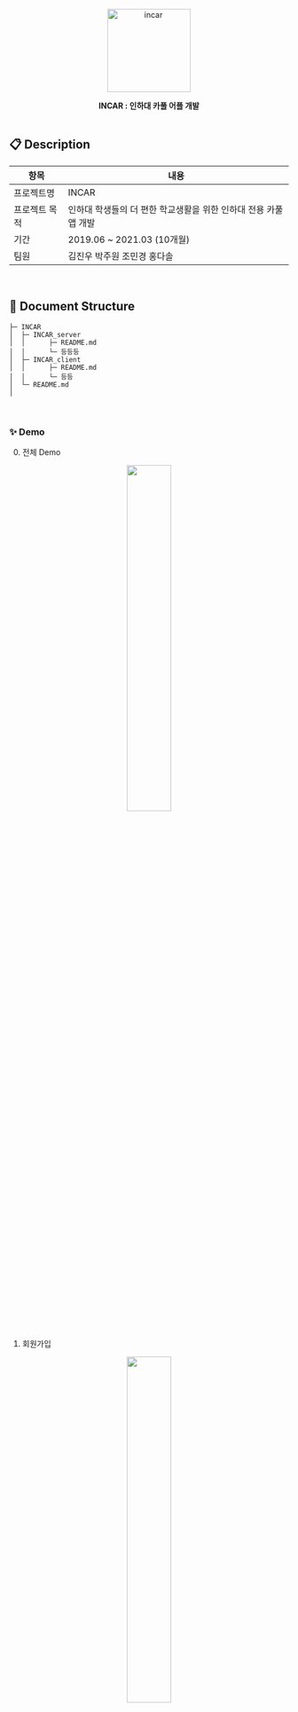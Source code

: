 <p align="center">
  <img width="150" align="center" src="https://user-images.githubusercontent.com/58170545/128740164-436adc63-0497-4f2d-b6c4-9ce43b71fba0.png" alt="incar"/>
</p>

<div align="center" style="font-weight:bold;">INCAR : 인하대 카풀 어플 개발</div>
<br>

## 📋 Description

| 항목          | 내용                                                      |
| ------------- | --------------------------------------------------------- |
| 프로젝트명    | INCAR                                                     |
| 프로젝트 목적 | 인하대 학생들의 더 편한 학교생활을 위한 인하대 전용 카풀 앱 개발 |
| 기간          | 2019.06 ~ 2021.03 (10개월)                                |
| 팀원          | 김진우 박주원 조민경 홍다솔                               |
<br>

## 📁 Document Structure

```
├─ INCAR
│  ├─ INCAR_server
│  │      ├─ README.md
│  │      └─ 등등등
│  ├─ INCAR_client
│  │      ├─ README.md
│  │      └─ 등등
│  └─ README.md
│
```
<br>

### ✨ Demo

0. 전체 Demo
<center>
<img src="https://user-images.githubusercontent.com/58170545/128745216-6d944bf7-0916-4cbb-b5e7-657658ffb60c.gif" width="40%" height="40%"/>
</center>

1. 회원가입
<center>
<img src="https://user-images.githubusercontent.com/58170545/128745365-780ab1e7-14de-483f-8690-9f384e300052.gif" width="40%" height="40%" />
</center>

2. 로그인
   (gif)

3. 글 등록하기
   (gif)

4. ...
<br>

### ✨ INCAR DB 구조
<br>

<center>
<img src="https://user-images.githubusercontent.com/58170545/128822226-d4192b0b-47df-497b-8f18-68c8151e3997.png"/>
</center>
<br>

## ✨ Tech Stack

1. **Frontend**
   - Android Studio
2. **Backend**
   - Spring
   - Spring Boot
   - Spring MVC
   - Spring Data JPA
3.  **Cloud**
    - AWS EC2
    - AWS RDS
4. **Configuration Management**
   - GitLab
   
## 🤝 Contributing

| <img src="https://avatars.githubusercontent.com/u/53468768?v=4" alt="img" style="zoom:25%;" /> | <img src="https://avatars.githubusercontent.com/u/58173061?v=4" alt="@ka-yeon" style="zoom:25%;" /> | <img src="https://avatars.githubusercontent.com/u/58170545?v=4" alt="Avatar" style="zoom:25%;" /> | <img src="https://avatars.githubusercontent.com/u/81455416?v=4" alt="img" style="zoom:25%;" /> |
| :----------------------------------------------------------: | :----------------------------------------------------------: | :----------------------------------------------------------: | :----------------------------------------------------------: |
|             [jinwoo](https://github.com/iv-club)             |            [juwon](https://github.com/juwon0605)             |            [mim](https://github.com/ChoMinkyung)             |             [dazory](https://github.com/dazory)              |

## 📝 Contact

> If you have any questions, please email below. <br>
>
> - jinwoo: 12161550@inha.edu
> - mim: 12181837@inha.edu
> - juwon: devprofessionalism@gmail.com
> - dazory: 12181851@inha.edu
